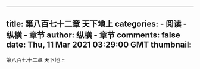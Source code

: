 
---
title: 第八百七十二章  天下地上
categories: 
    - 阅读
    - 纵横 - 章节
author: 纵横 - 章节
comments: false
date: Thu, 11 Mar 2021 03:29:00 GMT
thumbnail: 
---

<div>   
第八百七十二章  天下地上  
</div>
            